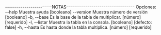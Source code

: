 ------------------------NOTAS-----------------------------------
Opciones:
      --help     Muestra ayuda                                        [booleano]
      --version  Muestra número de versión                            [booleano]
  -b, --base     Es la base de la tabla de multiplicar.     [número] [requerido]
  -l, --listar   Muestra la tabla en la consola.     [booleano] [defecto: false]
  -h, --hasta    Es hasta donde la tabla multiplica.        [número] [requerido]